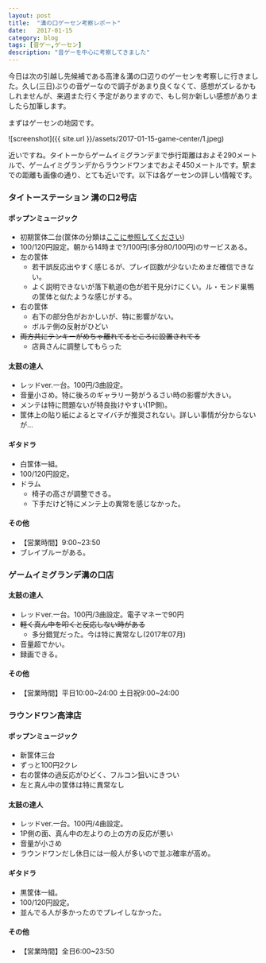 ```yaml
---
layout: post
title:  "溝の口ゲーセン考察レポート"
date:   2017-01-15
category: blog
tags: [音ゲー,ゲーセン]
description: "音ゲーを中心に考察してきました"
---
```

今日は次の引越し先候補である高津＆溝の口辺りのゲーセンを考察しに行きました。久し(三日)ぶりの音ゲーなので調子があまり良くなくて、感想がズレるかもしれませんが、来週また行く予定がありますので、もし何か新しい感想がありましたら加筆します。

まずはゲーセンの地図です。

![screenshot]({{ site.url }}/assets/2017-01-15-game-center/1.jpeg)

近いですね。タイトーからゲームイミグランデまで歩行距離はおよそ290メートルで、ゲームイミグランデからラウンドワンまでおよそ450メートルです。駅までの距離も画像の通り、とても近いです。以下は各ゲーセンの詳しい情報です。

### **タイトーステーション 溝の口2号店**

#### ポップンミュージック
* 初期筐体二台(筐体の分類は[ここに参照してください](http://www.atomic--age.net/topics/columns/kindofpopn))
* 100/120円設定。朝から14時まで?/100円(多分80/100円)のサービスある。
* 左の筐体
  * 若干誤反応出やすく感じるが、プレイ回数が少ないためまだ確信できない。
  * よく説明できないが落下軌道の色が若干見分けにくい。ル・モンド巣鴨の筐体と似たような感じがする。
* 右の筐体
  * 右下の部分色がおかしいが、特に影響がない。
  * ボルテ側の反射がひどい
* ~~両方共にテンキーがめちゃ離れてるところに設置されてる~~
  * 店員さんに調整してもらった

#### 太鼓の達人
* レッドver.一台。100円/3曲設定。
* 音量小さめ。特に後ろのギャラリー勢がうるさい時の影響が大きい。
* メンテは特に問題ないが特良抜けやすい(1P側)。
* 筐体上の貼り紙によるとマイバチが推奨されない。詳しい事情が分からないが…

#### ギタドラ 
* 白筐体一組。
* 100/120円設定。
* ドラム
  * 椅子の高さが調整できる。
  * 下手だけど特にメンテ上の異常を感じなかった。

#### その他
* 【営業時間】9:00~23:50
* ブレイブルーがある。


### **ゲームイミグランデ溝の口店**

#### 太鼓の達人 
* レッドver.一台。100円/3曲設定。電子マネーで90円
* ~~軽く真ん中を叩くと反応しない時がある~~
  * 多分錯覚だった。今は特に異常なし(2017年07月)
* 音量超でかい。
* 録画できる。

#### その他
* 【営業時間】平日10:00~24:00 土日祝9:00~24:00

### **ラウンドワン高津店**

#### ポップンミュージック
* 新筐体三台
* ずっと100円2クレ
* 右の筐体の過反応がひどく、フルコン狙いにきつい
* 左と真ん中の筐体は特に異常なし

#### 太鼓の達人
* レッドver.一台。100円/4曲設定。
* 1P側の面、真ん中の左よりの上の方の反応が悪い
* 音量が小さめ
* ラウンドワンだし休日には一般人が多いので並ぶ確率が高め。

#### ギタドラ 
* 黒筐体一組。
* 100/120円設定。
* 並んでる人が多かったのでプレイしなかった。

#### その他
* 【営業時間】全日6:00~23:50
